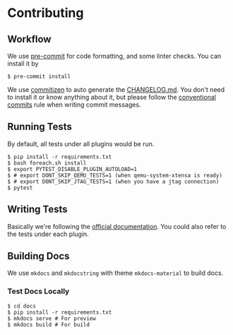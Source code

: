 # Contributing

## Workflow

We use [pre-commit](https://pre-commit.com) for code formatting, and some linter checks. You can install it by

```shell
$ pre-commit install
```

We use [commitizen](https://github.com/commitizen-tools/commitizen) to auto generate the [CHANGELOG.md](./CHANGELOG.md). You don't
need to install it or know anything about it, but please follow
the [conventional commits](https://www.conventionalcommits.org/en/v1.0.0/) rule when writing commit messages.

## Running Tests

By default, all tests under all plugins would be run.

```shell
$ pip install -r requirements.txt
$ bash foreach.sh install
$ export PYTEST_DISABLE_PLUGIN_AUTOLOAD=1
$ # export DONT_SKIP_QEMU_TESTS=1 (when qemu-system-xtensa is ready)
$ # export DONT_SKIP_JTAG_TESTS=1 (when you have a jtag connection)
$ pytest
```

## Writing Tests

Basically we're following
the [official documentation](https://docs.pytest.org/en/stable/writing_plugins.html#testing-plugins). You could also
refer to the tests under each plugin.

## Building Docs

We use `mkdocs` and `mkdocstring` with theme `mkdocs-material` to build docs.

### Test Docs Locally

```shell
$ cd docs
$ pip install -r requirements.txt
$ mkdocs serve # For preview
$ mkdocs build # For build
```

